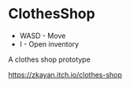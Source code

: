 # ClothesShop

- WASD - Move
- I - Open inventory

A clothes shop prototype

https://zkayan.itch.io/clothes-shop
